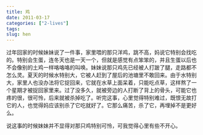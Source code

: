 ```yaml
---
title: 鸡
date: 2011-03-17
categories: ["2-lives"]
tags: 
slug: hen
---
```



过年回家的时候妹妹说了一件事，家里喂的那只洋鸡，跳不高，妈说它特别会找吃的。特别会生蛋，连冬天也是一天一个，但就是感觉有点笨笨的，并且生蛋以后也不会像别的土鸡一样咯咯咯的叫唤。妹妹说那只鸡先已经被人打跛了腿，走路都不怎么灵。夏天的时候水特别大，它被人赶到了屋后的池塘里不敢回来。由于水特别大，家里人也没办法将它捉回来，它就在水草上面呆着，只能吃点草，这样熬了一个星期才被捉回家里来。过了没多久，就被旁边的人打断了背上的骨头，可能它也疼的很，很可怜，后来就被杀掉吃了。听完这事，心里觉得特别难过，既恨无故打它的人，也觉得妈应该别杀了它吃就好了。它那么痛苦，杀了它，再埋掉不是更好么。

说这事的时候妹妹并不显得对那只鸡特别可怜，可我觉得心里有些不开心。
